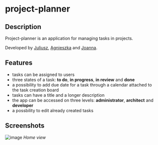 # project-planner

## Description
Project-planner is an application for managing tasks in projects.

Developed by [Juliusz](https://github.com/DrJul), [Agnieszka](https://github.com/Agnieszkaad77) and [Joanna](https://github.com/fngs101).

## Features
- tasks can be assigned to users
- three states of a task: **to do**, **in progress**, **in review** and **done**
- a possibility to add due date for a task through a calendar attached to the task creation board
- tasks can have a title and a longer description
- the app can be accessed on three levels: **administrator**, **architect** and **developer**
- a possbility to edit already created tasks

## Screenshots

![image](https://user-images.githubusercontent.com/63641651/229537908-1a3677c7-9109-48be-878c-83d639baf317.png)
*Home view*
